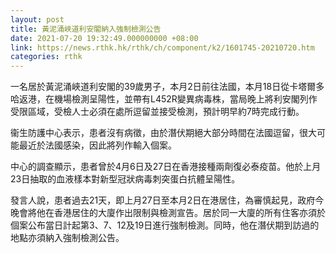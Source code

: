 ```yaml
---
layout: post
title: 黃泥涌峽道利安閣納入強制檢測公告
date: 2021-07-20 19:32:49.000000000 +08:00
link: https://news.rthk.hk/rthk/ch/component/k2/1601745-20210720.htm
categories: rthk
---
```


一名居於黃泥涌峽道利安閣的39歲男子，本月2日前往法國，本月18日從卡塔爾多哈返港，在機場檢測呈陽性，並帶有L452R變異病毒株，當局晚上將利安閣列作受限區域，受檢人士必須在處所逗留並接受檢測，預計明早約7時完成行動。

衞生防護中心表示，患者沒有病徵，由於潛伏期絕大部分時間在法國逗留，很大可能最近於法國感染，因此將列作輸入個案。

中心的調查顯示，患者曾於4月6日及27日在香港接種兩劑復必泰疫苗。他於上月23日抽取的血液樣本對新型冠狀病毒刺突蛋白抗體呈陽性。

發言人說，患者過去21天，即上月27日至本月2日在港居住，為審慎起見，政府今晚會將他在香港居住的大廈作出限制與檢測宣告。居於同一大廈的所有住客亦須於個案公布當日計起第3、7、12及19日進行強制檢測。同時，他在潛伏期到訪過的地點亦須納入強制檢測公告。
